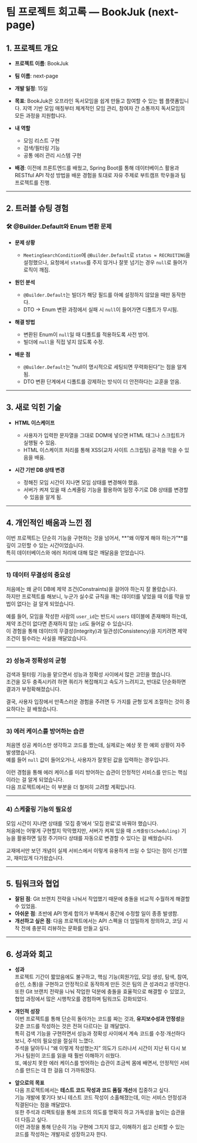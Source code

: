 # 팀 프로젝트 회고록 — BookJuk (next-page)

## 1. 프로젝트 개요

* **프로젝트 이름**: BookJuk
* **팀 이름**: next-page
* **개발 일정**: 15일
* **목표**: BookJuk은 오프라인 독서모임을 쉽게 만들고 참여할 수 있는 웹 플랫폼입니다. 지역 기반 모임 매칭부터 체계적인 모임 관리, 참여자 간 소통까지 독서모임의 모든 과정을 지원합니다.
* **내 역할**

    * 모임 리스트 구현
    * 검색/필터링 기능
    * 공통 에러 관리 시스템 구현
* **배경**: 이전에 프론트엔드를 배웠고, Spring Boot를 통해 데이터베이스 활용과 RESTful API 작성 방법을 배운 경험을 토대로 자유 주제로 부트캠프 학우들과 팀 프로젝트를 진행.

---

## 2. 트러블 슈팅 경험

### 🛠️ @Builder.Default와 Enum 변환 문제

* **문제 상황**

    * `MeetingSearchCondition`에 `@Builder.Default`로 `status = RECRUITING`을 설정했으나, 요청에서 `status`를 주지 않거나 잘못 넘기는 경우 `null`로 들어가 로직이 깨짐.
* **원인 분석**

    * `@Builder.Default`는 빌더가 해당 필드를 아예 설정하지 않았을 때만 동작한다.
    * DTO → Enum 변환 과정에서 실패 시 `null`이 들어가면 디폴트가 무시됨.
* **해결 방법**

    * 변환된 Enum이 `null`일 때 디폴트를 적용하도록 사전 방어.
    * 빌더에 `null`을 직접 넣지 않도록 수정.
* **배운 점**

    * `@Builder.Default`는 “null이 명시적으로 세팅되면 무력화된다”는 점을 알게 됨.
    * DTO 변환 단계에서 디폴트를 강제하는 방식이 더 안전하다는 교훈을 얻음.

---

## 3. 새로 익힌 기술

* **HTML 이스케이프**

    * 사용자가 입력한 문자열을 그대로 DOM에 넣으면 HTML 태그나 스크립트가 실행될 수 있음.
    * HTML 이스케이프 처리를 통해 XSS(교차 사이트 스크립팅) 공격을 막을 수 있음을 배움.

* **시간 기반 DB 상태 변경**

    * 정해진 모임 시간이 지나면 모임 상태를 변경해야 했음.
    * 서버가 켜져 있을 때 스케줄링 기능을 활용하여 일정 주기로 DB 상태를 변경할 수 있음을 알게 됨.

---

## 4. 개인적인 배움과 느낀 점

이번 프로젝트는 단순히 기능을 구현하는 것을 넘어서, **“왜 이렇게 해야 하는가”**를 깊이 고민할 수 있는 시간이었습니다.  
특히 데이터베이스와 에러 처리에 대해 많은 깨달음을 얻었습니다.

---

### 1) 데이터 무결성의 중요성
처음에는 왜 굳이 DB에 제약 조건(Constraints)을 걸어야 하는지 잘 몰랐습니다.  
하지만 프로젝트를 해보니, 누군가 실수로 규칙을 깨는 데이터를 넣었을 때 이를 막을 방법이 없다는 걸 알게 되었습니다.

예를 들어, 모임을 작성한 사람의 `user_id`는 반드시 `users` 테이블에 존재해야 하는데, 제약 조건이 없다면 존재하지 않는 `id`도 들어갈 수 있습니다.  
이 경험을 통해 데이터의 무결성(Integrity)과 일관성(Consistency)을 지키려면 제약 조건이 필수라는 사실을 깨달았습니다.

---

### 2) 성능과 정확성의 균형
검색과 필터링 기능을 맡으면서 성능과 정확성 사이에서 많은 고민을 했습니다.  
조건을 모두 충족시키려 하면 쿼리가 복잡해지고 속도가 느려지고, 반대로 단순화하면 결과가 부정확해졌습니다.

결국, 사용자 입장에서 만족스러운 경험을 주려면 두 가지를 균형 있게 조절하는 것이 중요하다는 걸 배웠습니다.

---

### 3) 에러 케이스를 방어하는 습관
처음엔 성공 케이스만 생각하고 코드를 짰는데, 실제로는 예상 못 한 예외 상황이 자주 발생했습니다.  
예를 들어 `null` 값이 들어오거나, 사용자가 잘못된 값을 입력하는 경우입니다.

이런 경험을 통해 에러 케이스를 미리 방어하는 습관이 안정적인 서비스를 만드는 핵심이라는 걸 알게 되었습니다.  
다음 프로젝트에서는 이 부분을 더 철저히 고려할 계획입니다.

---

### 4) 스케줄링 기능의 필요성
모임 시간이 지나면 상태를 ‘모집 중’에서 ‘모집 완료’로 바꿔야 했습니다.  
처음에는 어떻게 구현할지 막막했지만, 서버가 켜져 있을 때 `스케줄링(Scheduling)` 기능을 활용하면 일정 주기마다 상태를 자동으로 변경할 수 있다는 걸 배웠습니다.

교재에서만 보던 개념이 실제 서비스에서 이렇게 유용하게 쓰일 수 있다는 점이 신기했고, 재미있게 다가왔습니다.

---

## 5. 팀워크와 협업

* **잘된 점**: Git 브랜치 전략을 나눠서 작업했기 때문에 충돌을 비교적 수월하게 해결할 수 있었음.
* **아쉬운 점**: 초반에 API 명세 합의가 부족해서 중간에 수정할 일이 종종 발생함.
* **개선하고 싶은 점**: 다음 프로젝트에서는 API 스펙을 더 엄밀하게 정의하고, 코딩 시작 전에 충분히 리뷰하는 문화를 만들고 싶다.

---

## 6. 성과와 회고

* **성과**  
  프로젝트 기간이 짧았음에도 불구하고, 핵심 기능(회원가입, 모임 생성, 탐색, 참여, 승인, 소통)을 구현하고 안정적으로 동작하게 만든 것은 팀의 큰 성과라고 생각한다.  
  또한 Git 브랜치 전략을 나눠 작업한 덕분에 충돌을 효율적으로 해결할 수 있었고, 협업 과정에서 많은 시행착오를 경험하며 팀워크도 강화되었다.

* **개인적 성장**  
  이번 프로젝트를 통해 단순히 돌아가는 코드를 짜는 것과, **유지보수성과 안정성**을 갖춘 코드를 작성하는 것은 전혀 다르다는 걸 깨달았다.  
  특히 검색 기능을 구현하면서 성능과 정확성 사이에서 계속 코드를 수정·개선하다 보니, 주석의 필요성을 절실히 느꼈다.  
  주석을 달아두니 “왜 이렇게 작성했는지” 의도가 드러나서 시간이 지난 뒤 다시 보거나 팀원이 코드를 읽을 때 훨씬 이해하기 쉬웠다.  
  또, 예상치 못한 에러 케이스를 방어하는 습관이 조금씩 몸에 배면서, 안정적인 서비스를 만드는 데 한 걸음 더 가까워졌다.

* **앞으로의 목표**  
  다음 프로젝트에서는 **테스트 코드 작성과 코드 품질 개선**에 집중하고 싶다.  
  기능 개발에 쫓기다 보니 테스트 코드 작성이 소홀해졌는데, 이는 서비스 안정성과 직결된다는 점을 깨달았다.  
  또한 주석과 리팩토링을 통해 코드의 의도를 명확히 하고 가독성을 높이는 습관을 더 다듬고 싶다.  
  이런 과정을 통해 단순히 기능 구현에 그치지 않고, 이해하기 쉽고 신뢰할 수 있는 코드를 작성하는 개발자로 성장하고자 한다.  
